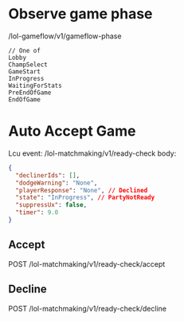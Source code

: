 # Observe game phase
/lol-gameflow/v1/gameflow-phase
```plain
// One of
Lobby
ChampSelect
GameStart
InProgress
WaitingForStats
PreEndOfGame
EndOfGame
```

# Auto Accept Game
Lcu event: /lol-matchmaking/v1/ready-check
body:
```json
{
  "declinerIds": [],
  "dodgeWarning": "None",
  "playerResponse": "None", // Declined
  "state": "InProgress", // PartyNotReady
  "suppressUx": false,
  "timer": 9.0
}
```

## Accept
POST /lol-matchmaking/v1/ready-check/accept

## Decline
POST /lol-matchmaking/v1/ready-check/decline